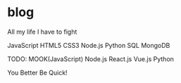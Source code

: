 # blog
All my life I have to fight


JavaScript
HTML5
CSS3
Node.js
Python
SQL
MongoDB


TODO:
MOOK(JavaScript)
Node.js
React.js
Vue.js
Python

You Better Be Quick!